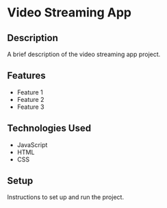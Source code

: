 # Video Streaming App

## Description

A brief description of the video streaming app project.

## Features

- Feature 1
- Feature 2
- Feature 3

## Technologies Used

- JavaScript
- HTML
- CSS

## Setup

Instructions to set up and run the project.
